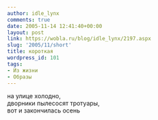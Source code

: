 ```yaml
---
author: idle_lynx
comments: true
date: 2005-11-14 12:41:40+00:00
layout: post
link: https://wobla.ru/blog/idle_lynx/2197.aspx
slug: '2005/11/short'
title: короткая
wordpress_id: 101
tags:
- Из жизни
- Образы
---
```


на улице холодно,  
дворники пылесосят тротуары,  
вот и закончилась осень
